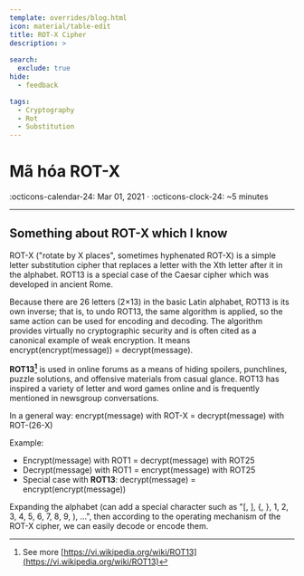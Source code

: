 ```yaml
---
template: overrides/blog.html
icon: material/table-edit
title: ROT-X Cipher
description: >
  
search:
  exclude: true
hide:
  - feedback

tags:
  - Cryptography 
  - Rot
  - Substitution
---
```


# __Mã hóa ROT-X__

<span>
:octicons-calendar-24: Mar 01, 2021 ·
:octicons-clock-24: ~5 minutes

</span>

---

## __Something about ROT-X which I know__

ROT-X ("rotate by X places", sometimes hyphenated ROT-X) is a simple letter substitution cipher that replaces a letter with the Xth letter after it in the alphabet. ROT13 is a special case of the Caesar cipher which was developed in ancient Rome.

Because there are 26 letters (2×13) in the basic Latin alphabet, ROT13 is its own inverse; that is, to undo ROT13, the same algorithm is applied, so the same action can be used for encoding and decoding. The algorithm provides virtually no cryptographic security and is often cited as a canonical example of weak encryption. It means encrypt(encrypt(message)) = decrypt(message).

__ROT13[^1]__ is used in online forums as a means of hiding spoilers, punchlines, puzzle solutions, and offensive materials from casual glance. ROT13 has inspired a variety of letter and word games online and is frequently mentioned in newsgroup conversations.

In a general way: encrypt(message) with ROT-X = decrypt(message) with ROT-(26-X)

Example:

- Encrypt(message) with ROT1 = decrypt(message) with ROT25
- Decrypt(message) with ROT1 = encrypt(message) with ROT25
- Special case with <strong>ROT13</strong>: decrypt(message) = encrypt(encrypt(message))

Expanding the alphabet (can add a special character such as "[, ], {, }, 1, 2, 3, 4, 5, 6, 7, 8, 9, ), ...", then according to the operating mechanism of the ROT-X cipher, we can easily decode or encode them.


[^1]: See more [https://vi.wikipedia.org/wiki/ROT13](https://vi.wikipedia.org/wiki/ROT13)
